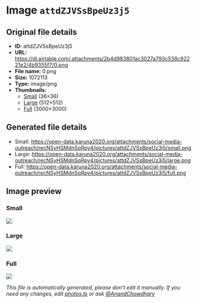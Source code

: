 # Image `attdZJVSsBpeUz3j5`

## Original file details

- **ID:** attdZJVSsBpeUz3j5
- **URL:** https://dl.airtable.com/.attachments/2b4d983801ac3027a793c538c92221e2/4b9355f7/0.png
- **File name:** 0.png
- **Size:** 1072113
- **Type:** image/png
- **Thumbnails:**
  - [Small](https://dl.airtable.com/.attachmentThumbnails/a0fd943dd25c9b797eed7250a4bb54b3/4ae23e7a) (36×36)
  - [Large](https://dl.airtable.com/.attachmentThumbnails/c9f16514578e0c106354b9e0efbd97d8/904c4d51) (512×512)
  - [Full](https://dl.airtable.com/.attachmentThumbnails/10a080290288e9d11d9590ac3a2fb1fe/ff8f4ee1) (3000×3000)

## Generated file details

- Small: https://open-data.karuna2020.org/attachments/social-media-outreach/recNSyHSMdnSqRpy4/pictures/attdZJVSsBpeUz3j5/small.png
- Large: https://open-data.karuna2020.org/attachments/social-media-outreach/recNSyHSMdnSqRpy4/pictures/attdZJVSsBpeUz3j5/large.png
- Full: https://open-data.karuna2020.org/attachments/social-media-outreach/recNSyHSMdnSqRpy4/pictures/attdZJVSsBpeUz3j5/full.png

## Image preview

### Small

![](https://open-data.karuna2020.org/attachments/social-media-outreach/recNSyHSMdnSqRpy4/pictures/attdZJVSsBpeUz3j5/small.png)

### Large

![](https://open-data.karuna2020.org/attachments/social-media-outreach/recNSyHSMdnSqRpy4/pictures/attdZJVSsBpeUz3j5/large.png)

### Full

![](https://open-data.karuna2020.org/attachments/social-media-outreach/recNSyHSMdnSqRpy4/pictures/attdZJVSsBpeUz3j5/full.png)

_This file is automatically generated, please don't edit it manually. If you need any changes, edit [photos.ts](/photos.ts) or ask [@AnandChowdhary](https://github.com/AnandChowdhary)_

